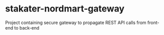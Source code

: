# stakater-nordmart-gateway
Project containing secure gateway to propagate REST API calls from front-end to back-end
